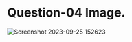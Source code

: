 # Question-04 Image.
![Screenshot 2023-09-25 152623](https://github.com/Khush0031/pw-skills-full-stack-web-dev-assignment-solution/assets/121889921/2ed38cdc-0294-4d29-ab0a-ee3d55edca3e)
